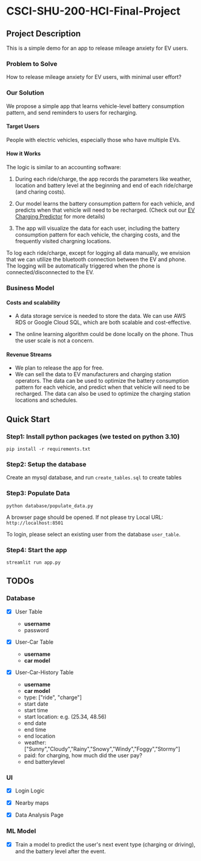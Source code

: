 # CSCI-SHU-200-HCI-Final-Project

## Project Description

This is a simple demo for an app to release mileage anxiety for EV users.

### Problem to Solve

How to release mileage anxiety for EV users, with minimal user effort?

### Our Solution

We propose a simple app that learns vehicle-level battery consumption pattern, and send reminders to users for recharging.

#### Target Users
People with electric vehicles, especially those who have multiple EVs.

#### How it Works
The logic is similar to an accounting software:

1. During each ride/charge, the app records the parameters like weather, location and battery level at the beginning and end of each ride/charge (and charing costs).

2. Our model learns the battery consumption pattern for each vehicle, and predicts when that vehicle will need to be recharged. (Check out our [EV Charging Predictor](https://github.com/RicercarG/CSCI-SHU-200-HCI-Final-Project/blob/main/ev_charging_predictor/README.md) for more details)

3. The app will visualize the data for each user, including the battery consumption pattern for each vehicle, the charging costs, and the frequently visited chargning locations.

To log each ride/charge, except for logging all data manually, we envision that we can utilize the bluetooth connection between the EV and phone. The logging will be automatically triggered when the phone is connected/disconnected to the EV.

### Business Model

#### Costs and scalability
- A data storage service is needed to store the data. We can use AWS RDS or Google Cloud SQL, which are both scalable and cost-effective.

- The online learning algorithm could be done locally on the phone. Thus the user scale is not a concern.

#### Revenue Streams
- We plan to release the app for free.
- We can sell the data to EV manufacturers and charging station operators. The data can be used to optimize the battery consumption pattern for each vehicle, and predict when that vehicle will need to be recharged. The data can also be used to optimize the charging station locations and schedules.


## Quick Start

### Step1: Install python packages (we tested on python 3.10)
```
pip install -r requirements.txt
```

### Step2: Setup the database
Create an mysql database, and run `create_tables.sql` to create tables

### Step3: Populate Data
```
python database/populate_data.py
```
A browser page should be opened. If not please try Local URL: 
`http://localhost:8501`

To login, please select an existing user from the database `user_table`.


### Step4: Start the app
```
streamlit run app.py
```


## TODOs

### Database

- [x] User Table
    - **username**
    - password

- [x] User-Car Table
    - **username**
    - **car model**

- [x] User-Car-History Table
    - **username**
    - **car model**
    - type: ["ride", "charge"]
    - start date
    - start time
    - start location: e.g. (25.34, 48.56)
    - end date
    - end time
    - end location
    - weather: ["Sunny","Cloudy","Rainy","Snowy","Windy","Foggy","Stormy"]
    - paid: for charging, how much did the user pay?
    - end batterylevel

### UI
- [x] Login Logic
- [x] Nearby maps
- [x] Data Analysis Page


### ML Model

- [x] Train a model to predict the user's next event type (charging or driving), and the battery level after the event.
